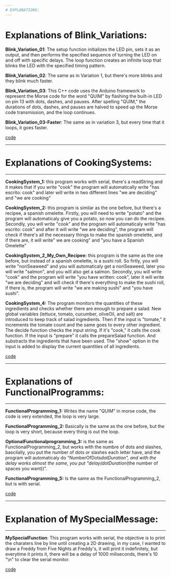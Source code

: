 ```yaml
---
# EXPLANATIONS:
---
```


# Explanations of Blink_Variations: 

**Blink_Variation_01**: The setup function initializes the LED pin, sets it as an output, and then performs the specified sequence of turning the LED on and off with specific delays. 
The loop function creates an infinite loop that blinks the LED with the specified timing pattern.

**Blink_Variation_02**: The same as in Variation 1, but there's more blinks and they blink much faster.

**Blink_Variation_03**: This C++ code uses the Arduino framework to represent the Morse code for the word "QUIM" by flashing the built-in LED on pin 13 with dots, dashes, and pauses. 
After spelling "QUIM," the durations of dots, dashes, and pauses are halved to speed up the Morse code transmission, and the loop continues.

**Blink_Variation_03-Faster**: The same as in variation 3, but every time that it loops, it goes faster.

[code](https://github.com/QuimMontane/J25-programmig-Quim/blob/main/Arduino/Blink_Explanation)


---
# Explanations of CookingSystems: 
---

**CookingSystem_1:** this program works with serial, there's a readString and it makes that if you write "cook" the program will 
automatically write "has escrito: cook" and later will write in two different lines "we are deciding" and "we are cooking"


**CookingSystem_2:** this program is similar as the one before, but there's a recipee, a spanish omelette. Firstly, you will need to 
write "potato" and the program will automaticaly give you a potato, so now you can do the recipee. Secondly, you will write "cook" and 
the program will automaticaly write "has escrito: cook" and after it will write "we are deciding", the program will check if there's all 
the necessary things to make the spanish omelette, and if there are, it will write" we are cooking" and "you have a Spanish Omelette"


**CookingSystem_2_My_Own_Recipee:** this program is the same as the one before, but instead of a spanish omelette, is a sushi roll. 
So firtly, you will write "noriSeaweed" and you will automaticaly get a noriSeaweed, later you will write "salmon", and you will also get 
a salmon. Secondly, you will write "cook" and the program will write "you have written: cook", later it will write "we are deciding" 
and will check if there's everything to make the sushi roll, if there is, the program will write "we are making sushi" and "you have 
sushi".

**CookingSystem_4:** The program monitors the quantities of these ingredients and checks whether there are enough to prepare a salad.
New global variables (lettuce, tomato, cucumber, oliveOil, and salt) are introduced to keep track of salad ingredients.
Then if the input is "tomate," it increments the tomate count and the same goes to every other ingredient.
The decide function checks the input string. If it's "cook," it calls the cook function. If the input is "prepare" it calls the 
prepareSalad function. And substracts the ingredients that have been used. The "show" option in the input is added to display the current 
quantities of all ingredients.

[code](https://github.com/QuimMontane/J25-programmig-Quim/blob/main/Arduino/CookingSystem_Explanation)

---
# Explanations of FunctionalProgramms:
---

**FunctionalProgramming_1:** Writes the name "QUIM" in morse code, the code is very extended, the loop is very large.

**FunctionalProgramming_2:** Basically is the same as the one before, but the loop is very short, because every thing is out the loop. 

**OptionalFunctionalprogramming_3:** is the same as FunctionalProgramming_2, but works with the numbre of dots and slashes, 
bascilally, you put the number of dots or slashes each letter have, and the program will automaticaly do "NumberOfDots*dotDuration", 
and with the delay works almost the same, you put "delay(dotDuration*(the number of spaces you want))".

**FunctionalProgramming_5:** Is the same as the FunctionalProgramming_2, but is with serial.

[code](https://github.com/QuimMontane/J25-programmig-Quim/blob/main/Arduino/Functionalprogramming_Explanations)

---
# Explanation of MySpecialMessage:
---

**MySpecialFunction**: This program works with serial, the objective is to print the charaters line by line until creating a 2D drawing, in my case, I wanted to draw a Freddy from Five Nights at Freddy's, it will print it indefinitely, but everytime it prints it, there will be a delay of 1000 miliseconds, there's 10 "\n" to clear the serial monitor.

[code](https://github.com/QuimMontane/J25-programmig-Quim/blob/main/Arduino/MySpecialMessage_Explanation)
